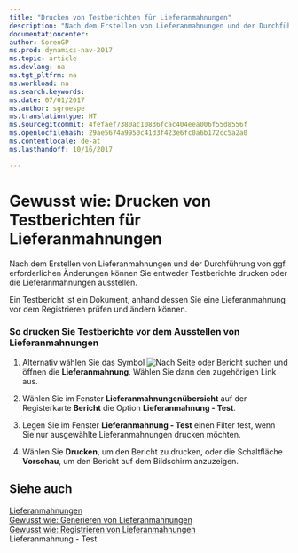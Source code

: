 ```yaml
---
title: "Drucken von Testberichten für Lieferanmahnungen"
description: "Nach dem Erstellen von Lieferanmahnungen und der Durchführung von ggf. erforderlichen Änderungen können Sie entweder Testberichte drucken oder die Lieferanmahnungen ausstellen."
documentationcenter: 
author: SorenGP
ms.prod: dynamics-nav-2017
ms.topic: article
ms.devlang: na
ms.tgt_pltfrm: na
ms.workload: na
ms.search.keywords: 
ms.date: 07/01/2017
ms.author: sgroespe
ms.translationtype: HT
ms.sourcegitcommit: 4fefaef7380ac10836fcac404eea006f55d8556f
ms.openlocfilehash: 29ae5674a9950c41d3f423e6fc0a6b172cc5a2a0
ms.contentlocale: de-at
ms.lasthandoff: 10/16/2017

---
```

# <a name="how-to-print-test-reports-for-delivery-reminders"></a>Gewusst wie: Drucken von Testberichten für Lieferanmahnungen
Nach dem Erstellen von Lieferanmahnungen und der Durchführung von ggf. erforderlichen Änderungen können Sie entweder Testberichte drucken oder die Lieferanmahnungen ausstellen.  
  
 Ein Testbericht ist ein Dokument, anhand dessen Sie eine Lieferanmahnung vor dem Registrieren prüfen und ändern können.  
  
### <a name="to-print-test-reports-before-issuing-delivery-reminders"></a>So drucken Sie Testberichte vor dem Ausstellen von Lieferanmahnungen  
  
1.  Alternativ wählen Sie das Symbol ![Nach Seite oder Bericht suchen](media/ui-search/search_small.png "Nach Seite oder Bericht suchen") und öffnen die **Lieferanmahnung**. Wählen Sie dann den zugehörigen Link aus.  
  
2.  Wählen Sie im Fenster **Lieferanmahnungenübersicht** auf der Registerkarte **Bericht** die Option **Lieferanmahnung - Test**.  
  
3.  Legen Sie im Fenster **Lieferanmahnung - Test** einen Filter fest, wenn Sie nur ausgewählte Lieferanmahnungen drucken möchten.  
  
4.  Wählen Sie **Drucken**, um den Bericht zu drucken, oder die Schaltfläche **Vorschau**, um den Bericht auf dem Bildschirm anzuzeigen.  
  
## <a name="see-also"></a>Siehe auch  
 [Lieferanmahnungen](delivery-reminders.md)   
 [Gewusst wie: Generieren von Lieferanmahnungen](how-to-generate-delivery-reminders.md)   
 [Gewusst wie: Registrieren von Lieferanmahnungen](how-to-issue-delivery-reminders.md)   
 Lieferanmahnung - Test
